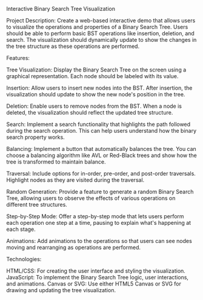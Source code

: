 Interactive Binary Search Tree Visualization

Project Description:
Create a web-based interactive demo that allows users to visualize the operations and properties of a Binary Search Tree. Users should be able to perform basic BST operations like insertion, deletion, and search. The visualization should dynamically update to show the changes in the tree structure as these operations are performed.

Features:

Tree Visualization: Display the Binary Search Tree on the screen using a graphical representation. Each node should be labeled with its value.

Insertion: Allow users to insert new nodes into the BST. After insertion, the visualization should update to show the new node's position in the tree.

Deletion: Enable users to remove nodes from the BST. When a node is deleted, the visualization should reflect the updated tree structure.

Search: Implement a search functionality that highlights the path followed during the search operation. This can help users understand how the binary search property works.

Balancing: Implement a button that automatically balances the tree. You can choose a balancing algorithm like AVL or Red-Black trees and show how the tree is transformed to maintain balance.

Traversal: Include options for in-order, pre-order, and post-order traversals. Highlight nodes as they are visited during the traversal.

Random Generation: Provide a feature to generate a random Binary Search Tree, allowing users to observe the effects of various operations on different tree structures.

Step-by-Step Mode: Offer a step-by-step mode that lets users perform each operation one step at a time, pausing to explain what's happening at each stage.

Animations: Add animations to the operations so that users can see nodes moving and rearranging as operations are performed.

Technologies:

HTML/CSS: For creating the user interface and styling the visualization.
JavaScript: To implement the Binary Search Tree logic, user interactions, and animations.
Canvas or SVG: Use either HTML5 Canvas or SVG for drawing and updating the tree visualization.
